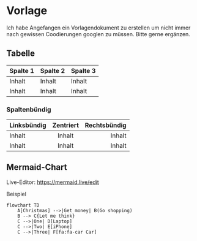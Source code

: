 # Vorlage
Ich habe Angefangen ein Vorlagendokument zu erstellen um nicht immer nach gewissen Coodierungen googlen zu müssen. Bitte gerne ergänzen.

## Tabelle
<table>
  <thead>
    <tr>
      <th>Spalte 1</th>
      <th>Spalte 2</th>
      <th>Spalte 3</th>
    </tr>
  </thead>
  <tbody>
    <tr>
      <td>Inhalt</td>
      <td>Inhalt</td>
      <td>Inhalt</td>
    </tr>
    <tr>
      <td>Inhalt</td>
      <td>Inhalt</td>
      <td>Inhalt</td>
    </tr>
  </tbody>
</table>

### Spaltenbündig
| Linksbündig | Zentriert | Rechtsbündig |
| :---         |     :---:      |          ---: |
| Inhalt  | Inhalt     | Inhalt    |
| Inhalt   | Inhalt      | Inhalt      |


## Mermaid-Chart

Live-Editor: https://mermaid.live/edit

Beispiel
```mermaid
flowchart TD
    A[Christmas] -->|Get money| B(Go shopping)
    B --> C{Let me think}
    C -->|One| D[Laptop]
    C -->|Two| E[iPhone]
    C -->|Three| F[fa:fa-car Car]
```